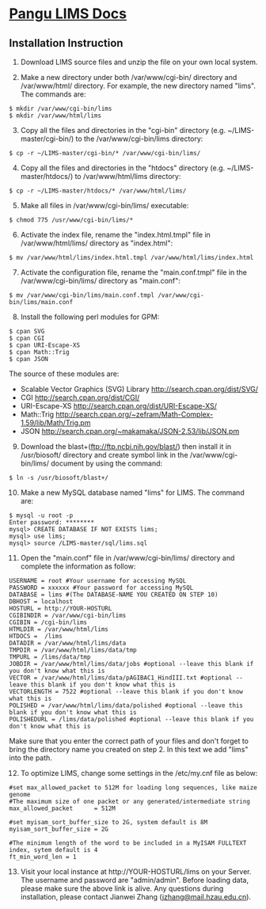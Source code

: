 # [Pangu LIMS Docs](README.md)
## Installation Instruction

1) Download LIMS source files and unzip the file on your own local system.

2) Make a new directory under both /var/www/cgi-bin/ directory and /var/www/html/ directory. For example, the new directory named "lims". The commands are:
```
$ mkdir /var/www/cgi-bin/lims
$ mkdir /var/www/html/lims
```
3) Copy all the files and directories in the "cgi-bin" directory (e.g. ~/LIMS-master/cgi-bin/) to the /var/www/cgi-bin/lims directory:
```
$ cp -r ~/LIMS-master/cgi-bin/* /var/www/cgi-bin/lims/
```
4) Copy all the files and directories in the "htdocs" directory (e.g. ~/LIMS-master/htdocs/) to /var/www/html/lims directory:
```
$ cp -r ~/LIMS-master/htdocs/* /var/www/html/lims/
```
5) Make all files in /var/www/cgi-bin/lims/ executable: 
```
$ chmod 775 /usr/www/cgi-bin/lims/*
```
6) Activate the index file, rename the "index.html.tmpl" file in /var/www/html/lims/ directory as "index.html":
```
$ mv /var/www/html/lims/index.html.tmpl /var/www/html/lims/index.html
```
7) Activate the configuration file, rename the "main.conf.tmpl" file in the /var/www/cgi-bin/lims/ directory as "main.conf":
```
$ mv /var/www/cgi-bin/lims/main.conf.tmpl /var/www/cgi-bin/lims/main.conf
```
8) Install the following perl modules for GPM: 
```
$ cpan SVG
$ cpan CGI
$ cpan URI-Escape-XS
$ cpan Math::Trig
$ cpan JSON
```
The source of these modules are:

- Scalable Vector Graphics (SVG) Library http://search.cpan.org/dist/SVG/
- CGI http://search.cpan.org/dist/CGI/
- URI-Escape-XS http://search.cpan.org/dist/URI-Escape-XS/
- Math::Trig http://search.cpan.org/~zefram/Math-Complex-1.59/lib/Math/Trig.pm
- JSON http://search.cpan.org/~makamaka/JSON-2.53/lib/JSON.pm

9) Download the blast+(ftp://ftp.ncbi.nih.gov/blast/) then install it in /usr/biosoft/ directory and create symbol link in the /var/www/cgi-bin/lims/ document by using the command: 
```
$ ln -s /usr/biosoft/blast+/
```
10) Make a new MySQL database named "lims" for LIMS. The command are:
```
$ mysql -u root -p
Enter password: ********
mysql> CREATE DATABASE IF NOT EXISTS lims;
mysql> use lims;
mysql> source /LIMS-master/sql/lims.sql
```
11) Open the "main.conf" file in /var/www/cgi-bin/lims/ directory and complete the information as follow:

```
USERNAME = root #Your username for accessing MySQL
PASSWORD = xxxxxx #Your password for accessing MySQL
DATABASE = lims #(The DATABASE-NAME YOU CREATED ON STEP 10)
DBHOST = localhost
HOSTURL = http://YOUR-HOSTURL
CGIBINDIR = /var/www/cgi-bin/lims
CGIBIN = /cgi-bin/lims
HTMLDIR = /var/www/html/lims
HTDOCS =  /lims
DATADIR = /var/www/html/lims/data
TMPDIR = /var/www/html/lims/data/tmp
TMPURL = /lims/data/tmp
JOBDIR = /var/www/html/lims/data/jobs #optional --leave this blank if you don't know what this is
VECTOR = /var/www/html/lims/data/pAGIBAC1_HindIII.txt #optional --leave this blank if you don't know what this is
VECTORLENGTH = 7522 #optional --leave this blank if you don't know what this is
POLISHED = /var/www/html/lims/data/polished #optional --leave this blank if you don't know what this is
POLISHEDURL = /lims/data/polished #optional --leave this blank if you don't know what this is
```
Make sure that you enter the correct path of your files and don't forget to bring the directory name you created on step 2. In this text we add "lims" into the path.

12) To optimize LIMS, change some settings in the /etc/my.cnf file as below:
```
#set max_allowed_packet to 512M for loading long sequences, like maize genome
#The maximum size of one packet or any generated/intermediate string
max_allowed_packet      = 512M

#set myisam_sort_buffer_size to 2G, system default is 8M
myisam_sort_buffer_size = 2G

#The minimum length of the word to be included in a MyISAM FULLTEXT index, sytem default is 4
ft_min_word_len = 1
```
13) Visit your local instance at http://YOUR-HOSTURL/lims on your Server. The username and password are "admin/admin". Before loading data, please make sure the above link is alive. Any questions during installation, please contact Jianwei Zhang (jzhang@mail.hzau.edu.cn).